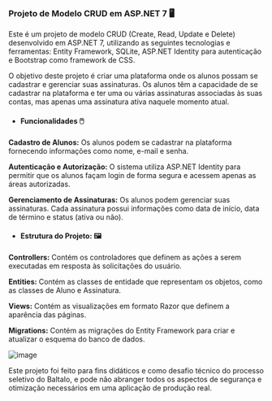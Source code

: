### Projeto de Modelo CRUD em ASP.NET 7 🖥️
Este é um projeto de modelo CRUD (Create, Read, Update e Delete) desenvolvido em ASP.NET 7, utilizando as seguintes tecnologias e ferramentas: 
Entity Framework, SQLite, ASP.NET Identity para autenticação e Bootstrap como framework de CSS.

O objetivo deste projeto é criar uma plataforma onde os alunos possam se cadastrar e gerenciar suas assinaturas. Os alunos têm a capacidade de se cadastrar na plataforma e ter uma ou várias assinaturas associadas às suas contas, mas apenas uma assinatura ativa naquele momento atual.

* #### Funcionalidades 🖱️

**Cadastro de Alunos:** Os alunos podem se cadastrar na plataforma fornecendo informações como nome, e-mail e senha.

**Autenticação e Autorização:** O sistema utiliza ASP.NET Identity para permitir que os alunos façam login de forma segura e acessem apenas as áreas autorizadas.

**Gerenciamento de Assinaturas:** Os alunos podem gerenciar suas assinaturas. Cada assinatura possui informações como data de início, data de término e status (ativa ou não).

* #### Estrutura do Projeto: 🖼️

**Controllers:** Contém os controladores que definem as ações a serem executadas em resposta às solicitações do usuário.

**Entities:** Contém as classes de entidade que representam os objetos, como as classes de Aluno e Assinatura.

**Views:** Contém as visualizações em formato Razor que definem a aparência das páginas.

**Migrations:** Contém as migrações do Entity Framework para criar e atualizar o esquema do banco de dados.

![image](https://github.com/RafaelaRomin/CrudBaltaIo/assets/124751861/f5dd3970-a950-46e8-8bd4-a0dc81cbf95e)

Este projeto foi feito para fins didáticos e como desafio técnico do processo seletivo do BaltaIo, e pode não abranger todos os aspectos de segurança e otimização necessários em uma aplicação de produção real.
